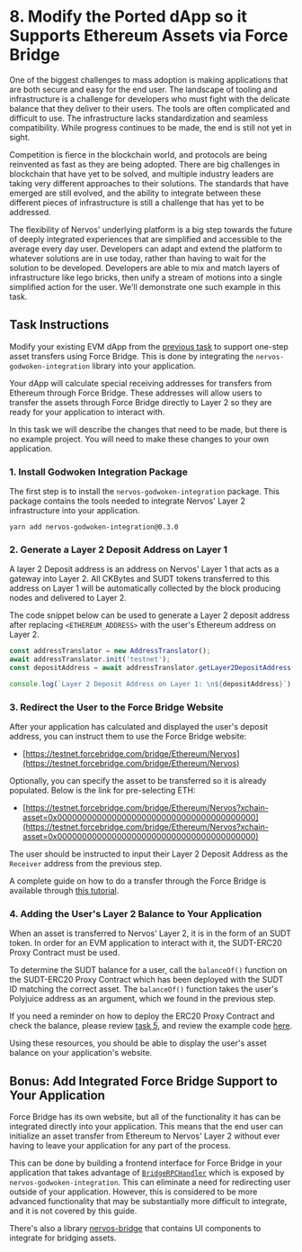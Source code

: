 # 8. Modify the Ported dApp so it Supports Ethereum Assets via Force Bridge

One of the biggest challenges to mass adoption is making applications that are both secure and easy for the end user. The landscape of tooling and infrastructure is a challenge for developers who must fight with the delicate balance that they deliver to their users. The tools are often complicated and difficult to use. The infrastructure lacks standardization and seamless compatibility. While progress continues to be made, the end is still not yet in sight.

Competition is fierce in the blockchain world, and protocols are being reinvented as fast as they are being adopted. There are big challenges in blockchain that have yet to be solved, and multiple industry leaders are taking very different approaches to their solutions. The standards that have emerged are still evolved, and the ability to integrate between these different pieces of infrastructure is still a challenge that has yet to be addressed.

The flexibility of Nervos' underlying platform is a big step towards the future of deeply integrated experiences that are simplified and accessible to the average every day user. Developers can adapt and extend the platform to whatever solutions are in use today, rather than having to wait for the solution to be developed. Developers are able to mix and match layers of infrastructure like lego bricks, then unify a stream of motions into a single simplified action for the user. We'll demonstrate one such example in this task.

## Task Instructions

Modify your existing EVM dApp from the [previous task](7.port.eth.dapp.md) to support one-step asset transfers using Force Bridge. This is done by integrating the `nervos-godwoken-integration` library into your application.

Your dApp will calculate special receiving addresses for transfers from Ethereum through Force Bridge. These addresses will allow users to transfer the assets through Force Bridge directly to Layer 2 so they are ready for your application to interact with.

In this task we will describe the changes that need to be made, but there is no example project. You will need to make these changes to your own application.

### 1. Install Godwoken Integration Package

The first step is to install the `nervos-godwoken-integration` package. This package contains the tools needed to integrate Nervos' Layer 2 infrastructure into your application.

```
yarn add nervos-godwoken-integration@0.3.0
```

### 2. Generate a Layer 2 Deposit Address on Layer 1

A layer 2 Deposit address is an address on Nervos' Layer 1 that acts as a gateway into Layer 2. All CKBytes and SUDT tokens transferred to this address on Layer 1 will be automatically collected by the block producing nodes and delivered to Layer 2.

The code snippet below can be used to generate a Layer 2 deposit address after replacing `<ETHEREUM_ADDRESS>` with the user's Ethereum address on Layer 2.

```js
const addressTranslator = new AddressTranslator();
await addressTranslator.init('testnet');
const depositAddress = await addressTranslator.getLayer2DepositAddress(_accounts[0]);

console.log(`Layer 2 Deposit Address on Layer 1: \n${depositAddress}`);
```

### 3. Redirect the User to the Force Bridge Website

After your application has calculated and displayed the user's deposit address, you can instruct them to use the Force Bridge website:

* [https://testnet.forcebridge.com/bridge/Ethereum/Nervos](https://testnet.forcebridge.com/bridge/Ethereum/Nervos)

Optionally, you can specify the asset to be transferred so it is already populated. Below is the link for pre-selecting ETH:

* [https://testnet.forcebridge.com/bridge/Ethereum/Nervos?xchain-asset=0x0000000000000000000000000000000000000000](https://testnet.forcebridge.com/bridge/Ethereum/Nervos?xchain-asset=0x0000000000000000000000000000000000000000)

The user should be instructed to input their Layer 2 Deposit Address as the `Receiver` address from the previous step.

A complete guide on how to do a transfer through the Force Bridge is available through [this tutorial](6.use.force.bridge.to.deposit.md#3-initiate-a-force-bridge-transfer).

### 4. Adding the User's Layer 2 Balance to Your Application

When an asset is transferred to Nervos' Layer 2, it is in the form of an SUDT token. In order for an EVM application to interact with it, the SUDT-ERC20 Proxy Contract must be used.

To determine the SUDT balance for a user, call the `balanceOf()` function on the SUDT-ERC20 Proxy Contract which has been deployed with the SUDT ID matching the correct asset. The `balanceOf()` function takes the user's Polyjuice address as an argument, which we found in the previous step.

If you need a reminder on how to deploy the ERC20 Proxy Contract and check the balance, please review [task 5](5.deploy.erc20.proxy.contract.md), and review the example code [here](../code-examples/5-erc20-proxy/check-sudt-balance.js).

Using these resources, you should be able to display the user's asset balance on your application's website.

## Bonus: Add Integrated Force Bridge Support to Your Application

Force Bridge has its own website, but all of the functionality it has can be integrated directly into your application. This means that the end user can initialize an asset transfer from Ethereum to Nervos' Layer 2 without ever having to leave your application for any part of the process.

This can be done by building a frontend interface for Force Bridge in your application that takes advantage of [`BridgeRPCHandler`](https://github.com/Roger-RumbleFish/nervos-godwoken-integration/blob/master/src/bridge/force-bridge-handler.ts) which is exposed by `nervos-godwoken-integration`. This can eliminate a need for redirecting user outside of your application. However, this is considered to be more advanced functionality that may be substantially more difficult to integrate, and it is not covered by this guide.

There's also a library [nervos-bridge](https://github.com/Roger-RumbleFish/nervos-bridge) that contains UI components to integrate for bridging assets.
